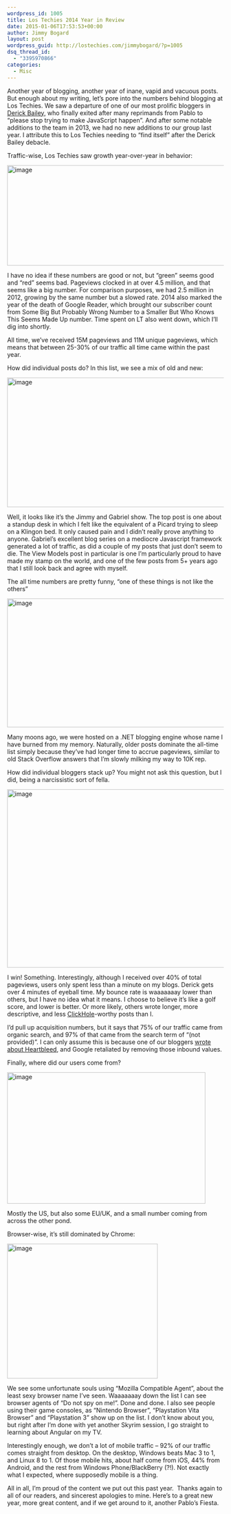 ```yaml
---
wordpress_id: 1005
title: Los Techies 2014 Year in Review
date: 2015-01-06T17:53:53+00:00
author: Jimmy Bogard
layout: post
wordpress_guid: http://lostechies.com/jimmybogard/?p=1005
dsq_thread_id:
  - "3395970866"
categories:
  - Misc
---
```

Another year of blogging, another year of inane, vapid and vacuous posts. But enough about my writing, let’s pore into the numbers behind blogging at Los Techies. We saw a departure of one of our most prolific bloggers in [Derick Bailey](http://derickbailey.com), who finally exited after many reprimands from Pablo to “please stop trying to make JavaScript happen”. And after some notable additions to the team in 2013, we had no new additions to our group last year. I attribute this to Los Techies needing to “find itself” after the Derick Bailey debacle.

Traffic-wise, Los Techies saw growth year-over-year in behavior:

[<img style="padding-top: 0px; padding-left: 0px; padding-right: 0px; border: 0px;" src="http://lostechies.com/jimmybogard/files/2015/01/image_thumb.png" alt="image" width="572" height="233" border="0" />](http://lostechies.com/jimmybogard/files/2015/01/image.png)

I have no idea if these numbers are good or not, but “green” seems good and “red” seems bad. Pageviews clocked in at over 4.5 million, and that seems like a big number. For comparison purposes, we had 2.5 million in 2012, growing by the same number but a slowed rate. 2014 also marked the year of the death of Google Reader, which brought our subscriber count from Some Big But Probably Wrong Number to a Smaller But Who Knows This Seems Made Up number. Time spent on LT also went down, which I’ll dig into shortly.

All time, we’ve received 15M pageviews and 11M unique pageviews, which means that between 25-30% of our traffic all time came within the past year.

How did individual posts do? In this list, we see a mix of old and new:

[<img style="padding-top: 0px; padding-left: 0px; padding-right: 0px; border: 0px;" src="http://lostechies.com/jimmybogard/files/2015/01/image_thumb1.png" alt="image" width="665" height="301" border="0" />](http://lostechies.com/jimmybogard/files/2015/01/image1.png)

Well, it looks like it’s the Jimmy and Gabriel show. The top post is one about a standup desk in which I felt like the equivalent of a Picard trying to sleep on a Klingon bed. It only caused pain and I didn’t really prove anything to anyone. Gabriel’s excellent blog series on a mediocre Javascript framework generated a lot of traffic, as did a couple of my posts that just don’t seem to die. The View Models post in particular is one I’m particularly proud to have made my stamp on the world, and one of the few posts from 5+ years ago that I still look back and agree with myself.

The all time numbers are pretty funny, “one of these things is not like the others”

[<img style="padding-top: 0px; padding-left: 0px; padding-right: 0px; border: 0px;" src="http://lostechies.com/jimmybogard/files/2015/01/image_thumb2.png" alt="image" width="805" height="299" border="0" />](http://lostechies.com/jimmybogard/files/2015/01/image2.png)

Many moons ago, we were hosted on a .NET blogging engine whose name I have burned from my memory. Naturally, older posts dominate the all-time list simply because they’ve had longer time to accrue pageviews, similar to old Stack Overflow answers that I’m slowly milking my way to 10K rep.

How did individual bloggers stack up? You might not ask this question, but I did, being a narcissistic sort of fella.

[<img style="padding-top: 0px; padding-left: 0px; padding-right: 0px; border: 0px;" src="http://lostechies.com/jimmybogard/files/2015/01/image_thumb3.png" alt="image" width="819" height="414" border="0" />](http://lostechies.com/jimmybogard/files/2015/01/image3.png)

I win! Something. Interestingly, although I received over 40% of total pageviews, users only spent less than a minute on my blogs. Derick gets over 4 minutes of eyeball time. My bounce rate is waaaaaaay lower than others, but I have no idea what it means. I choose to believe it’s like a golf score, and lower is better. Or more likely, others wrote longer, more descriptive, and less [ClickHole](http://www.clickhole.com/)-worthy posts than I.

I’d pull up acquisition numbers, but it says that 75% of our traffic came from organic search, and 97% of that came from the search term of “(not provided)”. I can only assume this is because one of our bloggers [wrote about Heartbleed](http://lostechies.com/bradcarleton/2014/04/09/heartbleed-hotel-the-biggest-internet-fuckup-of-all-time/), and Google retaliated by removing those inbound values.

Finally, where did our users come from?

[<img style="padding-top: 0px; padding-left: 0px; padding-right: 0px; border: 0px;" src="http://lostechies.com/jimmybogard/files/2015/01/image_thumb4.png" alt="image" width="461" height="305" border="0" />](http://lostechies.com/jimmybogard/files/2015/01/image4.png)

Mostly the US, but also some EU/UK, and a small number coming from across the other pond.

Browser-wise, it’s still dominated by Chrome:

[<img style="padding-top: 0px; padding-left: 0px; padding-right: 0px; border: 0px;" src="http://lostechies.com/jimmybogard/files/2015/01/image_thumb5.png" alt="image" width="350" height="313" border="0" />](http://lostechies.com/jimmybogard/files/2015/01/image5.png)

We see some unfortunate souls using “Mozilla Compatible Agent”, about the least sexy browser name I’ve seen. Waaaaaaay down the list I can see browser agents of “Do not spy on me!”. Done and done. I also see people using their game consoles, as “Nintendo Browser”, “Playstation Vita Browser” and “Playstation 3” show up on the list. I don’t know about you, but right after I’m done with yet another Skyrim session, I go straight to learning about Angular on my TV.

Interestingly enough, we don’t a lot of mobile traffic – 92% of our traffic comes straight from desktop. On the desktop, Windows beats Mac 3 to 1, and Linux 8 to 1. Of those mobile hits, about half come from iOS, 44% from Android, and the rest from Windows Phone/BlackBerry (?!). Not exactly what I expected, where supposedly mobile is a thing.

All in all, I’m proud of the content we put out this past year.  Thanks again to all of our readers, and sincerest apologies to mine. Here’s to a great new year, more great content, and if we get around to it, another Pablo’s Fiesta.